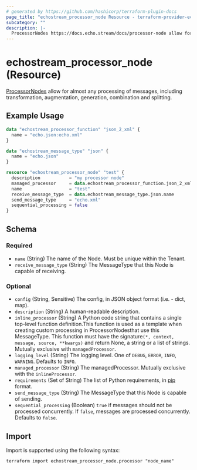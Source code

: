 ```yaml
---
# generated by https://github.com/hashicorp/terraform-plugin-docs
page_title: "echostream_processor_node Resource - terraform-provider-echostream"
subcategory: ""
description: |-
  ProcessorNodes https://docs.echo.stream/docs/processor-node allow for almost any processing of messages, including transformation, augmentation, generation, combination and splitting.
---
```


# echostream_processor_node (Resource)

[ProcessorNodes](https://docs.echo.stream/docs/processor-node) allow for almost any processing of messages, including transformation, augmentation, generation, combination and splitting.

## Example Usage

```terraform
data "echostream_processor_function" "json_2_xml" {
  name = "echo.json:echo.xml"
}

data "echostream_message_type" "json" {
  name = "echo.json"
}

resource "echostream_processor_node" "test" {
  description           = "my processor node"
  managed_processor     = data.echostream_processor_function.json_2_xml.name
  name                  = "test"
  receive_message_type  = data.echostream_message_type.json.name
  send_message_type     = "echo.xml"
  sequential_processing = false
}
```

<!-- schema generated by tfplugindocs -->
## Schema

### Required

- `name` (String) The name of the Node. Must be unique within the Tenant.
- `receive_message_type` (String) The MessageType that this Node is capable of receiving.

### Optional

- `config` (String, Sensitive) The config, in JSON object format (i.e. - dict, map).
- `description` (String) A human-readable description.
- `inline_processor` (String) A Python code string that contains a single top-level function definition.This function is used as a template when creating custom processing in ProcessorNodesthat use this MessageType. This function must have the signature`(*, context, message, source, **kwargs)` and return None, a string or a list of strings. Mutually exclusive with `managedProcessor`.
- `logging_level` (String) The logging level. One of `DEBUG`, `ERROR`, `INFO`, `WARNING`. Defaults to `INFO`.
- `managed_processor` (String) The managedProcessor. Mutually exclusive with the `inlineProcessor`.
- `requirements` (Set of String) The list of Python requirements, in [pip](https://pip.pypa.io/en/stable/reference/requirement-specifiers/) format.
- `send_message_type` (String) The MessageType that this Node is capable of sending.
- `sequential_processing` (Boolean) `true` if messages should not be processed concurrently. If `false`, messages are processed concurrently. Defaults to `false`.

## Import

Import is supported using the following syntax:

```shell
terraform import echostream_processor_node.processor "node_name"
```
